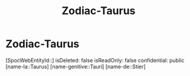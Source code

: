 ﻿---
title: "Zodiac-Taurus"
type: Zodiac
tags:
- astro/Zodiac

---

# Zodiac-Taurus

[SpocWebEntityId::]
isDeleted: false
isReadOnly: false
confidential: public
[name-la::Taurus]
[name-genitive::Tauri]
[name-de::Stier]
